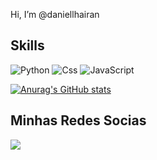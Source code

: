  Hi, I’m @daniellhairan

 ## Skills
![Python](https://img.shields.io/badge/Python-FFD43B?style=for-the-badge&logo=python&logoColor=white)
![Css](https://img.shields.io/badge/CSS3-1572B6?style=for-the-badge&logo=css3&logoColor=white)
![JavaScript](https://img.shields.io/badge/JavaScript-323330?style=for-the-badge&logo=javascript&logoColor=white)

[![Anurag's GitHub stats](https://github-readme-stats.vercel.app/api?username=daniellhairan)](https://github.com/anuraghazra/github-readme-stats)

## Minhas Redes Socias
[<img src='https://img.shields.io/badge/LinkedIn-0077B5?style=for-the-badge&logo=linkedin&logoColor=white'>](https://www.linkedin.com/in/daniel-hairan-790118253/)
